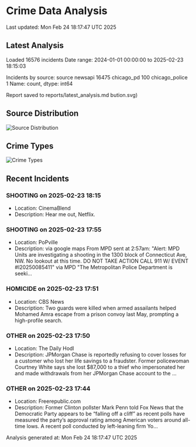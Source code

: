 # Crime Data Analysis
Last updated: Mon Feb 24 18:17:47 UTC 2025

## Latest Analysis

Loaded 16576 incidents
Date range: 2024-01-01 00:00:00 to 2025-02-23 18:15:03

Incidents by source:
source
newsapi           16475
chicago_pd          100
chicago_police        1
Name: count, dtype: int64

Report saved to reports/latest_analysis.md
bution.svg)

## Source Distribution
![Source Distribution](images/source_distribution.svg)

## Crime Types
![Crime Types](images/crime_types.svg)

## Recent Incidents

### SHOOTING on 2025-02-23 18:15
- Location: CinemaBlend
- Description: Hear me out, Netflix.


### SHOOTING on 2025-02-23 17:55
- Location: PoPville
- Description: via google maps From MPD sent at 2:57am: "Alert: MPD Units are investigating a shooting in the 1300 block of Connecticut Ave, NW. No lookout at this time. DO NOT TAKE ACTION CALL 911 W/ EVENT #I20250085411" via MPD "The Metropolitan Police Department is seeki…


### HOMICIDE on 2025-02-23 17:51
- Location: CBS News
- Description: Two guards were killed when armed assailants helped Mohamed Amra escape from a prison convoy last May, prompting a high-profile search.


### OTHER on 2025-02-23 17:50
- Location: The Daily Hodl
- Description: JPMorgan Chase is reportedly refusing to cover losses for a customer who lost her life savings to a fraudster. Former policewoman Courtney White says she lost $87,000 to a thief who impersonated her and made withdrawals from her JPMorgan Chase account to the …


### OTHER on 2025-02-23 17:44
- Location: Freerepublic.com
- Description: Former Clinton pollster Mark Penn told Fox News that the Democratic Party appears to be “falling off a cliff” as recent polls have measured the party’s approval rating among American voters around all-time lows. A recent poll conducted by left-leaning firm Yo…

Analysis generated at: Mon Feb 24 18:17:47 UTC 2025
